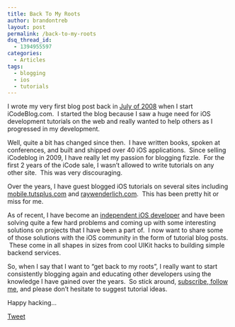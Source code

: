 ```yaml
---
title: Back To My Roots
author: brandontreb
layout: post
permalink: /back-to-my-roots
dsq_thread_id:
  - 1394955597
categories:
  - Articles
tags:
  - blogging
  - ios
  - tutorials
---
```

I wrote my very first blog post back in [July of 2008][1] when I start iCodeBlog.com.  I started the blog because I saw a huge need for iOS development tutorials on the web and really wanted to help others as I progressed in my development.

Well, quite a bit has changed since then.  I have written books, spoken at conferences, and built and shipped over 40 iOS applications.  Since selling iCodeblog in 2009, I have really let my passion for blogging fizzle.  For the first 2 years of the iCode sale, I wasn&#8217;t allowed to write tutorials on any other site.  This was very discouraging.

Over the years, I have guest blogged iOS tutorials on several sites including [mobile.tutsplus.com][2] and [raywenderlich.com][3].  This has been pretty hit or miss for me.

As of recent, I have become an [independent iOS developer][4] and have been solving quite a few hard problems and coming up with some interesting solutions on projects that I have been a part of.  I now want to share some of those solutions with the iOS community in the form of tutorial blog posts.  These come in all shapes in sizes from cool UIKit hacks to building simple backend services.

So, when I say that I want to &#8220;get back to my roots&#8221;, I really want to start consistently blogging again and educating other developers using the knowledge I have gained over the years.  So stick around, [subscribe][5],[ follow me][6], and please don&#8217;t hesitate to suggest tutorial ideas.

Happy hacking&#8230;

<div style="">
  <a href="http://twitter.com/share" class="twitter-share-button" data-count="horizontal" data-text="Back To My Roots" data-url="http://brandontreb.com/back-to-my-roots"  data-via="brandontreb" data-related="brandontreb:">Tweet</a>
</div>

 [1]: http://www.icodeblog.com/2008/07/22/icodeblog-launched/
 [2]: http://mobile.tutsplus.com/author/brandon-trebitowski/
 [3]: http://www.raywenderlich.com/author/brandontreb
 [4]: http://brandontreb.com/what-i-learned-in-my-first-month-being-a-contract-ios-developer
 [5]: http://brandontreb.com/feed
 [6]: http://twitter.com/brandontreb